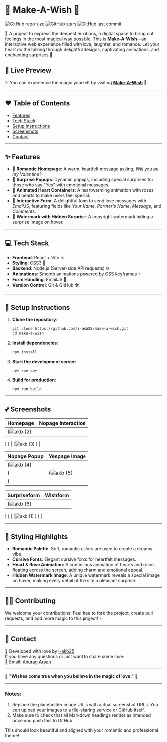 # 🌸 **Make-A-Wish** 🌸  
![GitHub repo size](https://img.shields.io/github/repo-size/i-akb25/make-a-wish?color=ff69b4&style=flat-square) ![GitHub stars](https://img.shields.io/github/stars/i-akb25/make-a-wish?style=social) ![GitHub last commit](https://img.shields.io/github/last-commit/i-akb25/make-a-wish?color=ff69b4&style=flat-square)

💌 A project to express the deepest emotions, a digital space to bring out feelings in the most magical way possible. This is **Make-A-Wish**—an interactive web experience filled with love, laughter, and romance. Let your heart do the talking through delightful designs, captivating animations, and enchanting surprises.💫

## 🌟 **Live Preview**
✨ You can experience the magic yourself by visiting [**Make-A-Wish**](https://github.com/i-akb25/make-a-wish/) 🌹.

---

## ❤️ **Table of Contents**
- [Features](#features)
- [Tech Stack](#tech-stack)
- [Setup Instructions](#setup-instructions)
- [Screenshots](#screenshots)
- [Contact](#contact)

---

## ✨ **Features**
- 🌷 **Romantic Homepage**: A warm, heartfelt message asking, *Will you be my Valentine?*
- 🎁 **Surprise Popups**: Dynamic popups, including special surprises for those who say "Yes" with emotional messages.
- 💌 **Animated Heart Containers**: A heartwarming animation with roses and hearts to make users feel special.
- 💖 **Interactive Form**: A delightful form to send love messages with *EmailJS*, featuring fields like *Your Name*, *Partner's Name*, *Message*, and *Comments*.
- 🎨 **Watermark with Hidden Surprise**: A copyright watermark hiding a surprise image on hover.

---

## 💻 **Tech Stack**
- **Frontend**: React + Vite ⚛️
- **Styling**: CSS3 💅
- **Backend**: Node.js (Server-side API requests) 🌐
- **Animations**: Smooth animations powered by CSS keyframes ✨
- **Form Handling**: EmailJS 💌
- **Version Control**: Git & GitHub 🛠️

---

## 🌹 **Setup Instructions**

1. **Clone the repository**:
   ```bash
   git clone https://github.com/i-akb25/make-a-wish.git
   cd make-a-wish
   ```

2. **Install dependencies**:
   ```bash
   npm install
   ```

3. **Start the development server**:
   ```bash
   npm run dev
   ```

4. **Build for production**:
   ```bash
   npm run build
   ```

---

## 💕 **Screenshots**

| **Homepage**                | **Nopage Interaction**          |
|-----------------------------|-------------------------------|
| (![akb (2)](https://github.com/user-attachments/assets/cc0518ba-fef4-43a4-b6f0-3d617b1206b6)
)
 ) | (![akb (3)](https://github.com/user-attachments/assets/c987a1f2-a9fd-4692-915e-ec2918b50ac1)
) |

| **Nopage Popup**                | **Yespage Image**          |
|-----------------------------|-----------------------------|
| (![akb (4)](https://github.com/user-attachments/assets/9fb5015d-f35d-4d65-bac3-c95286f331d3)
) | (![akb (5)](https://github.com/user-attachments/assets/730eccfb-a00c-45d1-8ec6-c51eb8a265a2)
) |

| **Surpriseform**                | **Wishform**          |
|-----------------------------|-----------------------------|
| (![akb (6)](https://github.com/user-attachments/assets/84e84d84-0184-4106-a6fd-e3e1dfc1cf79)
)
) | (![akb (1)](https://github.com/user-attachments/assets/638a46b9-bbf4-46ad-bdc0-8b5d8c8a30c6)
)
) |

---

## 🎨 **Styling Highlights**
- **Romantic Palette**: Soft, romantic colors are used to create a dreamy vibe.
- **Cursive Fonts**: Elegant cursive fonts for heartfelt messages.
- **Heart & Rose Animation**: A continuous animation of hearts and roses floating across the screen, adding charm and emotional appeal.
- **Hidden Watermark Image**: A unique watermark reveals a special image on hover, making every detail of the site a pleasant surprise.

---

## 👨‍💻 **Contributing**
We welcome your contributions! Feel free to fork the project, create pull requests, and add more magic to this project! ✨

---

## 💬 **Contact**

💖 Developed with love by [i-akb25](https://github.com/i-akb25)  
If you have any questions or just want to share some love:  
📧 Email: [Anurag Aryan](mailto:anuragaryanofficial@gmail.com)

---

🌹 **"Wishes come true when you believe in the magic of love."** 🌹

---

### Notes:
1. Replace the placeholder image URLs with actual screenshot URLs. You can upload your images to a file-sharing service or GitHub itself.
2. Make sure to check that all Markdown headings render as intended once you push this to GitHub. 

This should look beautiful and aligned with your romantic and professional theme!
